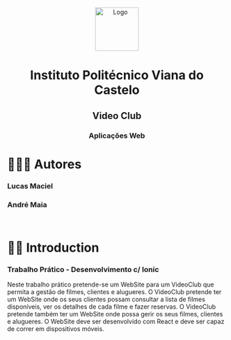 <br />
<p align="center">
    <img src="DWM.svg" alt="Logo" width="auto" height="100">
  </a>
  <h1 align="center">Instituto Politécnico Viana do Castelo</h1>

  <h2 align="center">Video Club</h2>
  <h3 align="center">Aplicações Web</h3>
</p>

# 👨🏽‍💻 Autores
<h3> Lucas Maciel </h3>
<h3> André Maia </h3>
</br>

# 👋🏼 Introduction

<h3>Trabalho Prático - Desenvolvimento c/ Ionic</h3>
Neste trabalho prático pretende-se um WebSite para um VideoClub que permita a gestão de filmes, clientes e alugueres. O VideoClub pretende ter um WebSite onde os seus clientes possam consultar a lista de filmes disponíveis, ver os detalhes de cada filme e fazer reservas. O VideoClub pretende também ter um WebSite onde possa gerir os seus filmes, clientes e alugueres. O WebSite deve ser desenvolvido com React e deve ser capaz de correr em dispositivos móveis.

